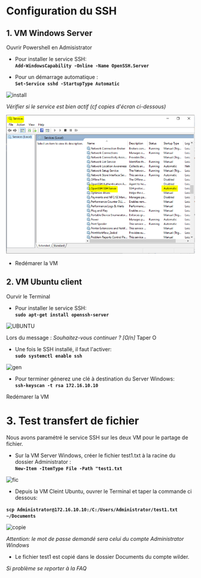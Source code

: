 # Configuration du SSH

## 1. VM Windows Server
Ouvrir Powershell en Admisistrator

- Pour installer le service SSH:  
**``Add-WindowsCapability -Online -Name OpenSSH.Server``**

- Pour un démarrage automatique :  
**``Set-Service sshd -StartupType Automatic``**

![install](https://github.com/WildCodeSchool/TSSR-2402-P1-G1-SecurisationDeMotDePasse/blob/main/Capture%20Images/install%20ssh%20Windows.PNG?raw=true)

_Vérifier si le service est bien actif (cf copies d'écran ci-dessous)_

![services](https://github.com/Seyia11/capture-cran-2/blob/main/service%20SSH%20Windows.PNG?raw=true)

- Redémarer la VM


## 2. VM Ubuntu client

Ourvir le Terminal

- Pour installer le service SSH:  
**``sudo apt-get install openssh-server``**

![UBUNTU](https://github.com/WildCodeSchool/TSSR-2402-P1-G1-SecurisationDeMotDePasse/blob/main/Capture%20Images/install%20ssh%20Ubuntu%201.PNG?raw=true)

Lors du message : _Souhaitez-vous continuer ? [O/n]_ Taper O

- Une fois le SSH installé, il faut l'activer:  
**``sudo systemctl enable ssh``**

![gen](https://github.com/WildCodeSchool/TSSR-2402-P1-G1-SecurisationDeMotDePasse/blob/main/Capture%20Images/activation%20ssh%20ubuntu.PNG?raw=true)

- Pour terminer génerez une clé à destination du Server Windows:  
**``ssh-keyscan -t rsa 172.16.10.10``**

Redémarer la VM

# 3. Test transfert de fichier

Nous avons paramétré le service SSH sur les deux VM pour le partage de fichier.

- Sur la VM Server Windows, créer le fichier test1.txt à la racine du dossier Administrator :  
**``New-Item -ItemType File -Path "test1.txt``**

![fic](https://github.com/WildCodeSchool/TSSR-2402-P1-G1-SecurisationDeMotDePasse/blob/main/Capture%20Images/cr%C3%A9a%20fichier%20test1.PNG?raw=true)

- Depuis la VM Cleint Ubuntu, ouvrer le Terminal et taper la commande ci dessous:

**``scp Administrator@172.16.10.10:/C:/Users/Administrator/test1.txt ~/Documents``**

![copie](https://github.com/WildCodeSchool/TSSR-2402-P1-G1-SecurisationDeMotDePasse/blob/main/Capture%20Images/copie%20fichier.PNG?raw=true)

_Attention: le mot de passe demandé sera celui du compte Administrator Windows_

- Le fichier test1 est copié dans le dossier Documents du compte wilder.

_Si problème se reporter à la FAQ_

